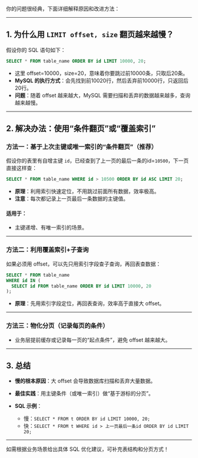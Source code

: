 你的问题很经典，下面详细解释原因和改进方法：

---

## 1. 为什么用 `LIMIT offset, size` 翻页越来越慢？

假设你的 SQL 语句如下：

```sql
SELECT * FROM table_name ORDER BY id LIMIT 10000, 20;
```

- 这里 offset=10000，size=20，意味着你要跳过前10000条，只取后20条。
- **MySQL 的执行方式**：会先找到前10020行，然后丢弃前10000行，只返回后20行。
- **问题**：随着 offset 越来越大，MySQL 需要扫描和丢弃的数据越来越多，查询越来越慢。

---

## 2. 解决办法：使用“条件翻页”或“覆盖索引”

### 方法一：基于上次主键或唯一索引的“条件翻页”（推荐）

假设你的表里有自增主键 `id`，已经查到了上一页的最后一条的id=`10500`，下一页直接这样查：

```sql
SELECT * FROM table_name WHERE id > 10500 ORDER BY id ASC LIMIT 20;
```

- **原理**：利用索引快速定位，不用跳过前面所有数据，效率极高。
- **注意**：每次都记录上一页最后一条数据的主键值。

#### 适用于：
- 主键递增、有唯一索引的场景。

---

### 方法二：利用覆盖索引+子查询

如果必须用 offset，可以先只用索引字段查子查询，再回表查数据：

```sql
SELECT * FROM table_name 
WHERE id IN (
  SELECT id FROM table_name ORDER BY id LIMIT 10000, 20
);
```

- **原理**：先用索引字段定位，再回表查询，效率高于直接大 offset。

---

### 方法三：物化分页（记录每页的条件）

- 业务层提前缓存或记录每一页的“起点条件”，避免 offset 越来越大。

---

## 3. 总结

- **慢的根本原因**：大 offset 会导致数据库扫描和丢弃大量数据。
- **最佳实践**：用主键条件（或唯一索引）做“基于游标的分页”。
- **SQL 示例**：

    - 慢：`SELECT * FROM t ORDER BY id LIMIT 10000, 20;`
    - 快：`SELECT * FROM t WHERE id > 上一页最后一条id ORDER BY id LIMIT 20;`

---

如需根据业务场景给出具体 SQL 优化建议，可补充表结构和分页方式！